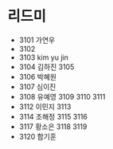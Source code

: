 # 리드미
- 3101 가연우
- 3102 
- 3103 kim yu jin
- 3104 김하진
3105
- 3106 박혜원
- 3107 심이진
- 3108 유예영
3109
3110
3111 
- 3112 이민지
3113 
- 3114 조해정 
3115 
3116 
- 3117 황소은
3118 
3119 
- 3120 함기훈
